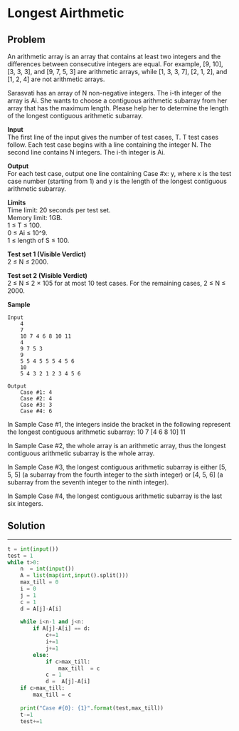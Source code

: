 <h1>Longest Airthmetic</h1>

<p>
<h2>Problem</h2>
An arithmetic array is an array that contains at least two integers and the differences between consecutive integers are equal. For example, [9, 10], [3, 3, 3], and [9, 7, 5, 3] are arithmetic arrays, while [1, 3, 3, 7], [2, 1, 2], and [1, 2, 4] are not arithmetic arrays.

Sarasvati has an array of N non-negative integers. The i-th integer of the array is Ai. She wants to choose a contiguous arithmetic subarray from her array that has the maximum length. Please help her to determine the length of the longest contiguous arithmetic subarray.

<b>Input</b><br>
The first line of the input gives the number of test cases, T. T test cases follow. Each test case begins with a line containing the integer N. The second line contains N integers. The i-th integer is Ai.

<b>Output</b><br>
For each test case, output one line containing Case #x: y, where x is the test case number (starting from 1) and y is the length of the longest contiguous arithmetic subarray.

<b>Limits</b><br>
Time limit: 20 seconds per test set.<br>
Memory limit: 1GB.<br>
1 ≤ T ≤ 100.<br>
0 ≤ Ai ≤ 10^9.<br>
1 ≤ length of S ≤ 100.<br>

<b>Test set 1 (Visible Verdict)</b><br>
2 ≤ N ≤ 2000.

<b>Test set 2 (Visible Verdict)</b><br>
2 ≤ N ≤ 2 × 105 for at most 10 test cases.
For the remaining cases, 2 ≤ N ≤ 2000.

<b>Sample</b>

    Input
        4
        7
        10 7 4 6 8 10 11
        4
        9 7 5 3
        9
        5 5 4 5 5 5 4 5 6
        10
        5 4 3 2 1 2 3 4 5 6

    Output
        Case #1: 4
        Case #2: 4
        Case #3: 3
        Case #4: 6
        
In Sample Case #1, the integers inside the bracket in the following represent the longest contiguous arithmetic subarray: 10 7 [4 6 8 10] 11

In Sample Case #2, the whole array is an arithmetic array, thus the longest contiguous arithmetic subarray is the whole array.

In Sample Case #3, the longest contiguous arithmetic subarray is either [5, 5, 5] (a subarray from the fourth integer to the sixth integer) or [4, 5, 6] (a subarray from the seventh integer to the ninth integer).

In Sample Case #4, the longest contiguous arithmetic subarray is the last six integers.
</p>

<h2>Solution</h2>

***

```python
t = int(input())
test = 1
while t>0:
    n  = int(input())
    A = list(map(int,input().split()))
    max_till = 0
    i = 0
    j = 1
    c = 1
    d = A[j]-A[i]
    
    while i<n-1 and j<n:
        if A[j]-A[i] == d:
            c+=1
            i+=1
            j+=1
        else:
            if c>max_till:
                max_till  = c
            c = 1
            d =  A[j]-A[i]
    if c>max_till:
        max_till = c
        
    print("Case #{0}: {1}".format(test,max_till))
    t-=1
    test+=1
```
